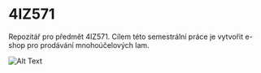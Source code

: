 ﻿# 4IZ571

Repozitář pro předmět 4IZ571. Cílem této semestrální práce je vytvořit e-shop pro prodávání mnohoúčelových lam.

![Alt Text](https://i.imgur.com/bnWqAf9.gif)
